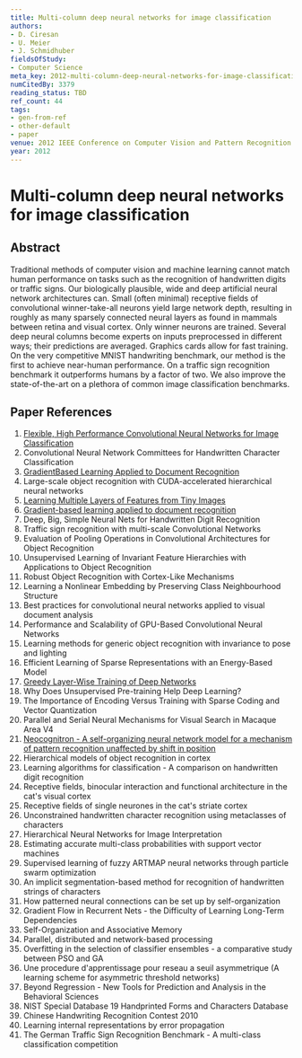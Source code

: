 ```yaml
---
title: Multi-column deep neural networks for image classification
authors:
- D. Ciresan
- U. Meier
- J. Schmidhuber
fieldsOfStudy:
- Computer Science
meta_key: 2012-multi-column-deep-neural-networks-for-image-classification
numCitedBy: 3379
reading_status: TBD
ref_count: 44
tags:
- gen-from-ref
- other-default
- paper
venue: 2012 IEEE Conference on Computer Vision and Pattern Recognition
year: 2012
---
```


# Multi-column deep neural networks for image classification

## Abstract

Traditional methods of computer vision and machine learning cannot match human performance on tasks such as the recognition of handwritten digits or traffic signs. Our biologically plausible, wide and deep artificial neural network architectures can. Small (often minimal) receptive fields of convolutional winner-take-all neurons yield large network depth, resulting in roughly as many sparsely connected neural layers as found in mammals between retina and visual cortex. Only winner neurons are trained. Several deep neural columns become experts on inputs preprocessed in different ways; their predictions are averaged. Graphics cards allow for fast training. On the very competitive MNIST handwriting benchmark, our method is the first to achieve near-human performance. On a traffic sign recognition benchmark it outperforms humans by a factor of two. We also improve the state-of-the-art on a plethora of common image classification benchmarks.

## Paper References

1. [Flexible, High Performance Convolutional Neural Networks for Image Classification](2011-flexible-high-performance-convolutional-neural-networks-for-image-classification)
2. Convolutional Neural Network Committees for Handwritten Character Classification
3. [GradientBased Learning Applied to Document Recognition](2001-gradientbased-learning-applied-to-document-recognition)
4. Large-scale object recognition with CUDA-accelerated hierarchical neural networks
5. [Learning Multiple Layers of Features from Tiny Images](2009-learning-multiple-layers-of-features-from-tiny-images)
6. [Gradient-based learning applied to document recognition](1998-lenet5.md)
7. Deep, Big, Simple Neural Nets for Handwritten Digit Recognition
8. Traffic sign recognition with multi-scale Convolutional Networks
9. Evaluation of Pooling Operations in Convolutional Architectures for Object Recognition
10. Unsupervised Learning of Invariant Feature Hierarchies with Applications to Object Recognition
11. Robust Object Recognition with Cortex-Like Mechanisms
12. Learning a Nonlinear Embedding by Preserving Class Neighbourhood Structure
13. Best practices for convolutional neural networks applied to visual document analysis
14. Performance and Scalability of GPU-Based Convolutional Neural Networks
15. Learning methods for generic object recognition with invariance to pose and lighting
16. Efficient Learning of Sparse Representations with an Energy-Based Model
17. [Greedy Layer-Wise Training of Deep Networks](2006-greedy-layer-wise-training-of-deep-networks)
18. Why Does Unsupervised Pre-training Help Deep Learning?
19. The Importance of Encoding Versus Training with Sparse Coding and Vector Quantization
20. Parallel and Serial Neural Mechanisms for Visual Search in Macaque Area V4
21. [Neocognitron - A self-organizing neural network model for a mechanism of pattern recognition unaffected by shift in position](2004-neocognitron-a-self-organizing-neural-network-model-for-a-mechanism-of-pattern-recognition-unaffected-by-shift-in-position)
22. Hierarchical models of object recognition in cortex
23. Learning algorithms for classification - A comparison on handwritten digit recognition
24. Receptive fields, binocular interaction and functional architecture in the cat's visual cortex
25. Receptive fields of single neurones in the cat's striate cortex
26. Unconstrained handwritten character recognition using metaclasses of characters
27. Hierarchical Neural Networks for Image Interpretation
28. Estimating accurate multi-class probabilities with support vector machines
29. Supervised learning of fuzzy ARTMAP neural networks through particle swarm optimization
30. An implicit segmentation-based method for recognition of handwritten strings of characters
31. How patterned neural connections can be set up by self-organization
32. Gradient Flow in Recurrent Nets - the Difficulty of Learning Long-Term Dependencies
33. Self-Organization and Associative Memory
34. Parallel, distributed and network-based processing
35. Overfitting in the selection of classifier ensembles - a comparative study between PSO and GA
36. Une procedure d'apprentissage pour reseau a seuil asymmetrique (A learning scheme for asymmetric threshold networks)
37. Beyond Regression - New Tools for Prediction and Analysis in the Behavioral Sciences
38. NIST Special Database 19 Handprinted Forms and Characters Database
39. Chinese Handwriting Recognition Contest 2010
40. Learning internal representations by error propagation
41. The German Traffic Sign Recognition Benchmark - A multi-class classification competition

